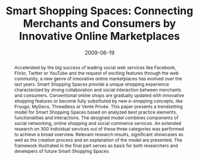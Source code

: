 ---
abstract: Accelerated by the big success of leading social web services like Facebook,
  Flickr, Twitter or YouTube and the request of exciting features through the web
  community, a new genre of innovative online marketplaces has evolved over the last
  years. Smart Shopping Spaces provide a unique shopping experience characterized
  by strong collaboration and social interaction between merchants and consumers.
  Conventional online shops are gradually updated with innovative shopping features
  or become fully substituted by new e-shopping concepts, like Fruugo, MyDeco, Threadless
  or Vente Privée. This paper presents a trendsetting model for Smart Shopping Spaces
  based on analyzed best practice elements, functionalities and interactions. The
  designed model combines components of social networking, online shopping and social
  commerce services. An extended research on 300 individual services out of these
  three categories was performed to achieve a broad overview. Relevant research results,
  significant showcases as well as the creation process and an explanation of the
  model are presented. The framework illustrated in the final part serves as basis
  for both researchers and developers of future Smart Shopping Spaces.
authors:
- Peter Leitner
- Thomas Grechenig
date: '2009-06-19'
featured: false
links:
- name: Publik
  url: https://publik.tuwien.ac.at/showentry.php?ID=183626&lang=2
publication: 'Talk: IADIS International Conference E-Commerce 2009, Algarve, Portugal;
  06-19-2009 - 06-21-2009; in: "Proceedings of the IADIS International Conference
  E-Commerce 2009", S. Krishnamurthy (ed.); IADIS Press, (2009), ISBN: 978-972-8924-89-8;
  77 - 88'
publication_types:
- '1'
publishDate: '2009-06-19'
title: 'Smart Shopping Spaces: Connecting Merchants and Consumers by Innovative Online
  Marketplaces'
url_pdf: ''
---